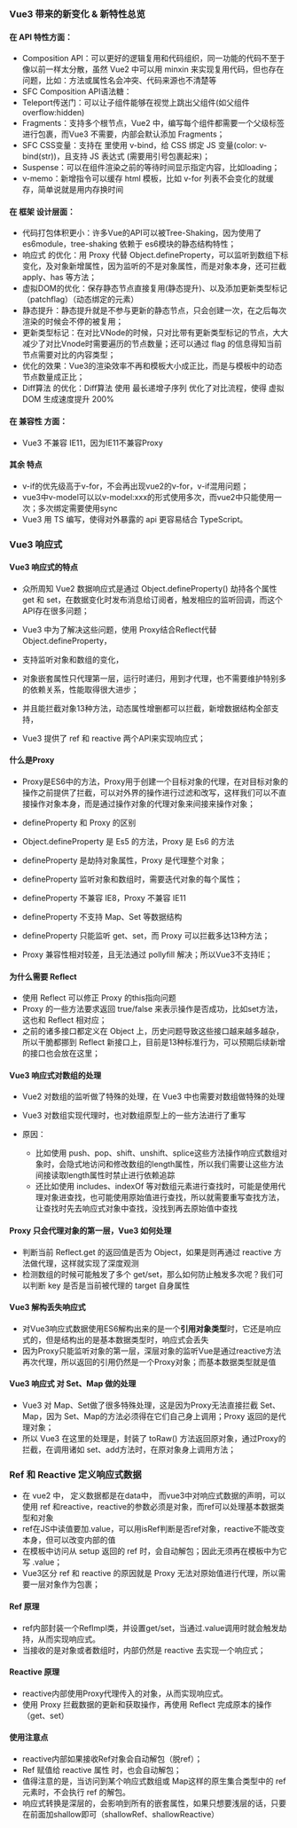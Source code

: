 ### Vue3 带来的新变化 & 新特性总览
#### 在 API 特性方面：

- Composition API：可以更好的逻辑复用和代码组织，同一功能的代码不至于像以前一样太分散，虽然 Vue2 中可以用 minxin 来实现复用代码，但也存在问题，比如：方法或属性名会冲突、代码来源也不清楚等
- SFC Composition API语法糖：
 - Teleport传送门：可以让子组件能够在视觉上跳出父组件(如父组件overflow:hidden)
 - Fragments：支持多个根节点，Vue2 中，编写每个组件都需要一个父级标签进行包裹，而Vue3 不需要，内部会默认添加 Fragments；
 - SFC CSS变量：支持在 <style></style> 里使用 v-bind，给 CSS 绑定 JS 变量(color: v-bind(str))，且支持 JS 表达式 (需要用引号包裹起来)；
 - Suspense：可以在组件渲染之前的等待时间显示指定内容，比如loading；
 - v-memo：新增指令可以缓存 html 模板，比如 v-for 列表不会变化的就缓存，简单说就是用内存换时间

#### 在 框架 设计层面：

- 代码打包体积更小：许多Vue的API可以被Tree-Shaking，因为使用了es6module，tree-shaking 依赖于 es6模块的静态结构特性；
- 响应式 的优化：用 Proxy 代替 Object.defineProperty，可以监听到数组下标变化，及对象新增属性，因为监听的不是对象属性，而是对象本身，还可拦截 apply、has 等方法；
- 虚拟DOM的优化：保存静态节点直接复用(静态提升)、以及添加更新类型标记（patchflag）（动态绑定的元素）
 - 静态提升：静态提升就是不参与更新的静态节点，只会创建一次，在之后每次渲染的时候会不停的被复用；
 - 更新类型标记：在对比VNode的时候，只对比带有更新类型标记的节点，大大减少了对比Vnode时需要遍历的节点数量；还可以通过 flag 的信息得知当前节点需要对比的内容类型；
 - 优化的效果：Vue3的渲染效率不再和模板大小成正比，而是与模板中的动态节点数量成正比；
- Diff算法 的优化：Diff算法 使用 最长递增子序列 优化了对比流程，使得 虚拟DOM 生成速度提升 200%

#### 在 兼容性 方面：

- Vue3 不兼容 IE11，因为IE11不兼容Proxy

#### 其余 特点

- v-if的优先级高于v-for，不会再出现vue2的v-for，v-if混用问题；
- vue3中v-model可以以v-model:xxx的形式使用多次，而vue2中只能使用一次；多次绑定需要使用sync
- Vue3 用 TS 编写，使得对外暴露的 api 更容易结合 TypeScript。

### Vue3 响应式
#### Vue3 响应式的特点
- 众所周知 Vue2 数据响应式是通过 Object.defineProperty() 劫持各个属性 get 和 set，在数据变化时发布消息给订阅者，触发相应的监听回调，而这个API存在很多问题；
- Vue3 中为了解决这些问题，使用 Proxy结合Reflect代替Object.defineProperty，

 - 支持监听对象和数组的变化，
 - 对象嵌套属性只代理第一层，运行时递归，用到才代理，也不需要维护特别多的依赖关系，性能取得很大进步；
 - 并且能拦截对象13种方法，动态属性增删都可以拦截，新增数据结构全部支持，

- Vue3 提供了 ref 和 reactive 两个API来实现响应式；

#### 什么是Proxy
- Proxy是ES6中的方法，Proxy用于创建一个目标对象的代理，在对目标对象的操作之前提供了拦截，可以对外界的操作进行过滤和改写，这样我们可以不直接操作对象本身，而是通过操作对象的代理对象来间接来操作对象；
- defineProperty 和 Proxy 的区别

 - Object.defineProperty 是 Es5 的方法，Proxy 是 Es6 的方法
 - defineProperty 是劫持对象属性，Proxy 是代理整个对象；
 - defineProperty 监听对象和数组时，需要迭代对象的每个属性；
 - defineProperty 不兼容 IE8，Proxy 不兼容 IE11
 - defineProperty 不支持 Map、Set 等数据结构
 - defineProperty 只能监听 get、set，而 Proxy 可以拦截多达13种方法；
 - Proxy 兼容性相对较差，且无法通过 pollyfill 解决；所以Vue3不支持IE；

#### 为什么需要 Reflect

 - 使用 Reflect 可以修正 Proxy 的this指向问题
 - Proxy 的一些方法要求返回 true/false 来表示操作是否成功，比如set方法，这也和 Reflect 相对应；
 - 之前的诸多接口都定义在 Object 上，历史问题导致这些接口越来越多越杂，所以干脆都挪到 Reflect 新接口上，目前是13种标准行为，可以预期后续新增的接口也会放在这里；

#### Vue3 响应式对数组的处理
- Vue2 对数组的监听做了特殊的处理，在 Vue3 中也需要对数组做特殊的处理
- Vue3 对数组实现代理时，也对数组原型上的一些方法进行了重写

- 原因：
  - 比如使用 push、pop、shift、unshift、splice这些方法操作响应式数组对象时，会隐式地访问和修改数组的length属性，所以我们需要让这些方法间接读取length属性时禁止进行依赖追踪
  - 还比如使用 includes、indexOf 等对数组元素进行查找时，可能是使用代理对象进查找，也可能使用原始值进行查找，所以就需要重写查找方法，让查找时先去响应式对象中查找，没找到再去原始值中查找

#### Proxy 只会代理对象的第一层，Vue3 如何处理
- 判断当前 Reflect.get 的返回值是否为 Object，如果是则再通过 reactive 方法做代理，这样就实现了深度观测
- 检测数组的时候可能触发了多个 get/set，那么如何防止触发多次呢？我们可以判断 key 是否是当前被代理的 target 自身属性

#### Vue3 解构丢失响应式

- 对Vue3响应式数据使用ES6解构出来的是一个**引用对象类型**时，它还是响应式的，但是结构出的是基本数据类型时，响应式会丢失
- 因为Proxy只能监听对象的第一层，深层对象的监听Vue是通过reactive方法再次代理，所以返回的引用仍然是一个Proxy对象；而基本数据类型就是值

#### Vue3 响应式 对 Set、Map 做的处理
- Vue3 对 Map、Set做了很多特殊处理，这是因为Proxy无法直接拦截 Set、Map，因为 Set、Map的方法必须得在它们自己身上调用；Proxy 返回的是代理对象；
- 所以 Vue3 在这里的处理是，封装了 toRaw() 方法返回原对象，通过Proxy的拦截，在调用诸如 set、add方法时，在原对象身上调用方法；

### Ref 和 Reactive 定义响应式数据

- 在 vue2 中， 定义数据都是在data中， 而vue3中对响应式数据的声明，可以使用 ref 和reactive，reactive的参数必须是对象，而ref可以处理基本数据类型和对象
- ref在JS中读值要加.value，可以用isRef判断是否ref对象，reactive不能改变本身，但可以改变内部的值
- 在模板中访问从 setup 返回的 ref 时，会自动解包；因此无须再在模板中为它写 .value；
- Vue3区分 ref 和 reactive 的原因就是 Proxy 无法对原始值进行代理，所以需要一层对象作为包裹；

#### Ref 原理

- ref内部封装一个RefImpl类，并设置get/set，当通过.value调用时就会触发劫持，从而实现响应式。
- 当接收的是对象或者数组时，内部仍然是 reactive 去实现一个响应式；

#### Reactive 原理

- reactive内部使用Proxy代理传入的对象，从而实现响应式。
- 使用 Proxy 拦截数据的更新和获取操作，再使用 Reflect 完成原本的操作（get、set）

#### 使用注意点

- reactive内部如果接收Ref对象会自动解包（脱ref）；
- Ref 赋值给 reactive 属性 时，也会自动解包；
- 值得注意的是，当访问到某个响应式数组或 Map这样的原生集合类型中的 ref 元素时，不会执行 ref 的解包。
- 响应式转换是深层的，会影响到所有的嵌套属性，如果只想要浅层的话，只要在前面加shallow即可（shallowRef、shallowReactive）

